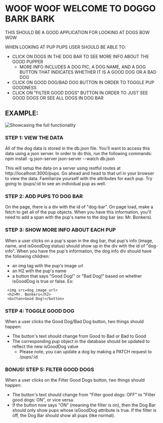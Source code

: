 # WOOF WOOF WELCOME TO DOGGO BARK BARK

THIS SHOULD BE A GOOD APPLICATION FOR LOOKING AT DOGS BOW WOW

WHEN LOOKING AT PUP PUPS USER SHOULD BE ABLE TO:
 - CLICK ON DOGS IN THE DOG BAR TO SEE MORE INFO ABOUT THE GOOD PUPPER
   - MORE INFO INCLUDES A DOG PIC, A DOG NAME, AND A DOG BUTTON THAT INDICATES
     WHETHER IT IS A GOOD DOG OR A BAD DOG
 - CLICK ON GOOD DOG/BAD DOG BUTTON IN ORDER TO TOGGLE PUP GOODNESS
 - CLICK ON "FILTER GOOD DOGS" BUTTON IN ORDER TO JUST SEE GOOD DOGS OR SEE
   ALL DOGS IN DOG BAR

## EXAMPLE:
![Showcasing the full functionality](woof-woof-demo.gif)

### STEP 1: VIEW THE DATA
All of the dog data is stored in the db.json file. You'll want to access this data
using a json server. In order to do this, run the following commands:
  npm install -g json-server
  json-server --watch db.json

This will setup the data on a server using restful routes at http://localhost:3000/pups.
Go ahead and head to that url in your browser to view the data.
Familiarize yourself with the attributes for each pup. Try going to /pups/:id to see an individual pup as well.

### STEP 2: ADD PUPS TO DOG BAR
On the page, there is a div with the id of "dog-bar". On page load, make a fetch
to get all of the pup objects. When you have this information, you'll need to add
a span with the pup's name to the dog bar (ex: <span>Mr. Bonkers</span>).

### STEP 3: SHOW MORE INFO ABOUT EACH PUP
When a user clicks on a pup's span in the dog bar, that pup's info (image, name, and isGoodDog status) should show up in the div with the id of "dog-info".
When you have the pup's information, the dog info div should have the following children:
 - an img tag with the pup's image url
 - an H2 with the pup's name
 - a button that says "Good Dog!" or "Bad Dog!" based on whether isGoodDog is true or false.
 Ex:
 ```
  <img src=dog_image_url>
  <h2>Mr. Bonkers</h2>
  <button>Good Dog!</button>
 ```

 ### STEP 4: TOGGLE GOOD DOG
 When a user clicks the Good Dog/Bad Dog button, two things should happen:
  - The button's text should change from Good to Bad or Bad to Good
  - The corresponding pup object in the database should be updated to reflect the new isGoodDog value
    - Please note, you can update a dog by making a PATCH request to /pups/:id

### BONUS! STEP 5: FILTER GOOD DOGS
When a user clicks on the Filter Good Dogs button, two things should happen:
 - The button's text should change from "Filter good dogs: OFF" to "Filter good dogs: ON", or vice versa.
 - If the button now says "ON" (meaning the filter is on), then the Dog Bar should only show pups whose isGoodDog attribute is true. If the filter is off, the Dog Bar should show all pups (like normal).
